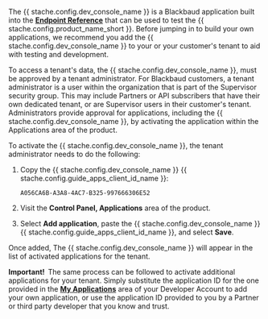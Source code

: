 The {{ stache.config.dev_console_name }} is a Blackbaud application built into the <strong><a href="{{ stache.config.portal_endpoints }}" target="_blank">Endpoint Reference</a></strong> that can be used to test the {{ stache.config.product_name_short }}. Before jumping in to build your own applications, we recommend you add the {{ stache.config.dev_console_name }} to your or your customer's tenant to aid with testing and development. 

To access a tenant's data, the {{ stache.config.dev_console_name }}, must be approved by a tenant administrator. For Blackbaud customers, a tenant administrator is a user within the organization that is part of the Supervisor security group. This may include Partners or API subscribers that have their own dedicated tenant, or are Supervisor users in their customer's tenant. Administrators provide approval for applications, including the {{ stache.config.dev_console_name }}, by activating the application within the Applications area of the product.

To activate the {{ stache.config.dev_console_name }}, the tenant administrator needs to do the following:

1. Copy the {{ stache.config.dev_console_name }} {{ stache.config.guide_apps_client_id_name }}:<pre><code>A056CA6B-A3A8-4AC7-B325-997666306E52</code></pre>

2. Visit the **Control Panel, Applications** area of the product.

3. Select **Add application**, paste the {{ stache.config.dev_console_name }}  {{ stache.config.guide_apps_client_id_name }}, and select **Save**.

Once added, The {{ stache.config.dev_console_name }} will appear in the list of activated applications for the tenant.

  <p class="alert alert-warning"><strong>Important!&nbsp;&nbsp;</strong>The same process can be followed to activate additional applications for your tenant. Simply substitute the application ID for the one provided in the <a href="{{ stache.config.developer_app_management_url }}" target= "_blank"><strong>My Applications</strong></a> area of your Developer Account to add your own application, or use the application ID provided to you by a Partner or third party developer that you know and trust. </p>